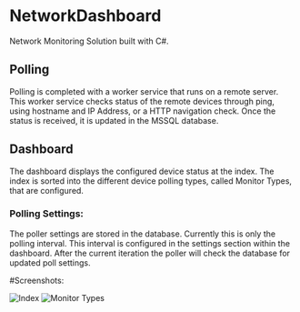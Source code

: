 # NetworkDashboard
Network Monitoring Solution built with C#.

## Polling
Polling is completed with a worker service that runs on a remote server. This worker service checks status of the remote devices through ping, using hostname and IP Address, or a HTTP navigation check. 
Once the status is received, it is updated in the MSSQL database. 

## Dashboard
The dashboard displays the configured device status at the index. The index is sorted into the different device polling types, called Monitor Types, that are configured.

### Polling Settings:
  The poller settings are stored in the database. Currently this is only the polling interval. This interval is configured in the settings section within the dashboard. 
  After the current iteration the poller will check the database for updated poll settings.
  

#Screenshots:

![Index](https://github.com/LeviBickel/NetworkDashboard/blob/master/image.jpg?raw=true)
![Monitor Types](https://github.com/LeviBickel/NetworkDashboard/blob/master/image.jpg?raw=true)

